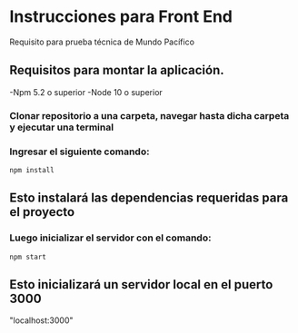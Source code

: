 # Instrucciones para Front End

Requisito para prueba técnica de Mundo Pacífico

## Requisitos para montar la aplicación.
-Npm 5.2 o superior
-Node 10 o superior

### Clonar repositorio a una carpeta, navegar hasta dicha carpeta y ejecutar una terminal
### Ingresar el siguiente comando:
```
npm install
```
## Esto instalará las dependencias requeridas para el proyecto
### Luego inicializar el servidor con el comando:
```
npm start
```
## Esto inicializará un servidor local en el puerto 3000
"localhost:3000"
